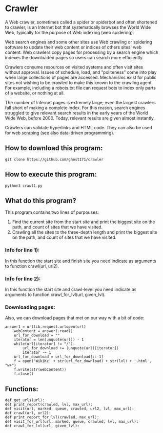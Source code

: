# Сrawler
A Web crawler, sometimes called a spider or spiderbot and often shortened to crawler, is an Internet bot that systematically browses the World Wide Web, typically for the purpose of Web indexing (web spidering).

Web search engines and some other sites use Web crawling or spidering software to update their web content or indices of others sites' web content. Web crawlers copy pages for processing by a search engine which indexes the downloaded pages so users can search more efficiently.

Crawlers consume resources on visited systems and often visit sites without approval. Issues of schedule, load, and "politeness" come into play when large collections of pages are accessed. Mechanisms exist for public sites not wishing to be crawled to make this known to the crawling agent. For example, including a robots.txt file can request bots to index only parts of a website, or nothing at all.

The number of Internet pages is extremely large; even the largest crawlers fall short of making a complete index. For this reason, search engines struggled to give relevant search results in the early years of the World Wide Web, before 2000. Today, relevant results are given almost instantly.

Crawlers can validate hyperlinks and HTML code. They can also be used for web scraping (see also data-driven programming). 

## How to download this program:

    git clone https://github.com/ghost171/crawler

## How to execute this program:

    python3 crawl1.py

## What do this program?
This program contains two lines of purpouses:
1) Find the current site from the start site and print the biggest site on the path, and count of sites that we have visited.
2) Crawling all the sites to the three-depth length and print the biggest site on the path, and count of sites that we have visited.
### Info for line 1):
In this function the start site and finish site you need indicate as arguments to function crawl(url, url2).
### Info for line 2):
In this function the start site and crawl-level  you need indicate as arguments to function crawl_for_lvl(url, given_lvl).
### Downloading pages:
Also, we can download pages that met on our way with a bit of code:

    answer1 = urllib.request.urlopen(url)
        webContent = answer1.read()
        url_for_download = ""
        iterator = len(unquote(url)) - 1
        while(url[iterator] != "/"):
            url_for_download += (unquote(url)[iterator])
            iterator -= 1
        url_for_download = url_for_download[::-1]
        f = open('WikiKz' + str(url_for_download) + str(lvl) + '.html', "w+")
        f.write(str(webContent))
        f.close()
## Functions:

    def get_urls(url):
    def print_report(crawled, lvl, max_url):
    def visit(url, marked, queue, crawled, url2, lvl, max_url):
    def crawl(url, url2):
    def print_report_for_lvl(crawled, max_url):
    def visit_for_url(url, marked, queue, crawled, lvl, max_url):
    def crawl_for_lvl(url, given_lvl):  
